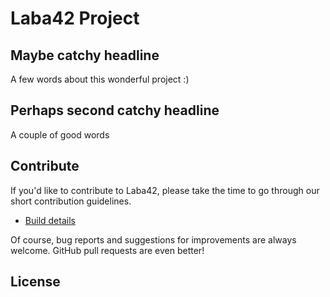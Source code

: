 # Laba42 Project

## Maybe catchy headline

A few words about this wonderful project :)

## Perhaps second catchy headline

A couple of good words

## Contribute

If you'd like to contribute to Laba42, please take the time to go through our short contribution guidelines.

* [Build details](Documentation/CONTRIBUTING.md)

Of course, bug reports and suggestions for improvements are always welcome. GitHub pull requests are even better!

## License
